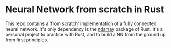# Neural Network from scratch in Rust

This repo contains a 'from scratch' implementation of a fully connected neural network.
It's only dependency is the [ndarray](https://docs.rs/ndarray/latest/ndarray/) package of Rust.
It's a personal project to practice with Rust, and to build a NN from the ground up from first principles.
